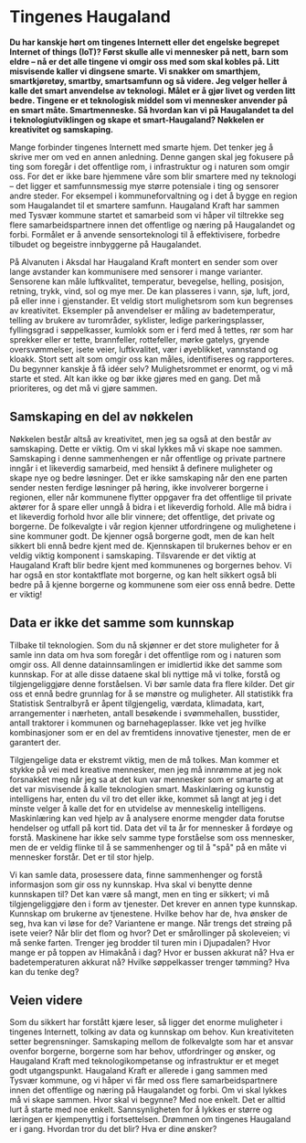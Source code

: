 # Tingenes Haugaland

**Du har kanskje hørt om tingenes Internett eller det engelske begrepet Internet of things (IoT)? Først skulle alle vi mennesker på nett, barn som eldre – nå er det alle tingene vi omgir oss med som skal kobles på. Litt misvisende kaller vi dingsene smarte. Vi snakker om smarthjem, smartkjøretøy, smartby, smartsamfunn og så videre. Jeg velger heller å kalle det smart anvendelse av teknologi. Målet er å gjør livet og verden litt bedre. Tingene er et teknologisk middel som vi mennesker anvender på en smart måte. Smartmenneske. Så hvordan kan vi på Haugalandet ta del i teknologiutviklingen og skape et smart-Haugaland? Nøkkelen er kreativitet og samskaping.**

Mange forbinder tingenes Internett med smarte hjem. Det tenker jeg å skrive mer om ved en annen anledning. Denne gangen skal jeg fokusere på ting som foregår i det offentlige rom, i infrastruktur og i naturen som omgir oss. For det er ikke bare hjemmene våre som blir smartere med ny teknologi – det ligger et samfunnsmessig mye større potensiale i ting og sensorer andre steder. For eksempel i kommuneforvaltning og i det å bygge en region som Haugalandet til et smartere samfunn. Haugaland Kraft har sammen med Tysvær kommune startet et samarbeid som vi håper vil tiltrekke seg flere samarbeidspartnere innen det offentlige og næring på Haugalandet og forbi. Formålet er å anvende sensorteknologi til å effektivisere, forbedre tilbudet og begeistre innbyggerne på Haugalandet.

På Alvanuten i Aksdal har Haugaland Kraft montert en sender som over lange avstander kan kommunisere med sensorer i mange varianter. Sensorene kan måle luftkvalitet, temperatur, bevegelse, helling, posisjon, retning, trykk, vind, sol og mye mer. De kan plasseres i vann, sjø, luft, jord, på eller inne i gjenstander. Et veldig stort mulighetsrom som kun begrenses av kreativitet. Eksempler på anvendelser er måling av badetemperatur, telling av brukere av turområder, syklister, ledige parkeringsplasser, fyllingsgrad i søppelkasser, kumlokk som er i ferd med å tettes, rør som har sprekker eller er tette, brannfeller, rottefeller, mørke gatelys, gryende oversvømmelser, isete veier, luftkvalitet, vær i øyeblikket, vannstand og kloakk. Stort sett alt som omgir oss kan måles, identifiseres og rapporteres. Du begynner kanskje å få idéer selv? Mulighetsrommet er enormt, og vi må starte et sted. Alt kan ikke og bør ikke gjøres med en gang. Det må prioriteres, og det må vi gjøre sammen.

## Samskaping en del av nøkkelen

Nøkkelen består altså av kreativitet, men jeg sa også at den består av samskaping. Dette er viktig. Om vi skal lykkes må vi skape noe sammen. Samskaping i denne sammenhengen er når offentlige og private partnere inngår i et likeverdig samarbeid, med hensikt å definere muligheter og skape nye og bedre løsninger. Det er ikke samskaping når den ene parten sender nesten ferdige løsninger på høring, ikke involverer borgerne i regionen, eller når kommunene flytter oppgaver fra det offentlige til private aktører for å spare eller unngå å bidra i et likeverdig forhold. Alle må bidra i et likeverdig forhold hvor alle blir vinnere; det offentlige, det private og borgerne. De folkevalgte i vår region kjenner utfordringene og mulighetene i sine kommuner godt. De kjenner også borgerne godt, men de kan helt sikkert bli ennå bedre kjent med de. Kjennskapen til brukernes behov er en veldig viktig komponent i samskaping. Tilsvarende er det viktig at Haugaland Kraft blir bedre kjent med kommunenes og borgernes behov. Vi har også en stor kontaktflate mot borgerne, og kan helt sikkert også bli bedre på å kjenne borgerne og kommunene som eier oss ennå bedre. Dette er viktig!

## Data er ikke det samme som kunnskap

Tilbake til teknologien. Som du nå skjønner er det store muligheter for å samle inn data om hva som foregår i det offentlige rom og i naturen som omgir oss. All denne datainnsamlingen er imidlertid ikke det samme som kunnskap. For at alle disse dataene skal bli nyttige må vi tolke, forstå og tilgjengeliggjøre denne forståelsen. Vi bør samle data fra flere kilder. Det gir oss et ennå bedre grunnlag for å se mønstre og muligheter. All statistikk fra Statistisk Sentralbyrå er åpent tilgjengelig, værdata, klimadata, kart, arrangementer i nærheten, antall besøkende i svømmehallen, busstider, antall traktorer i kommunen og barnehageplasser. Ikke vet jeg hvilke kombinasjoner som er en del av fremtidens innovative tjenester, men de er garantert der.

Tilgjengelige data er ekstremt viktig, men de må tolkes. Man kommer et stykke på vei med kreative mennesker, men jeg må innrømme at jeg nok forsnakket meg når jeg sa at det kun var mennesker som er smarte og at det var misvisende å kalle teknologien smart. Maskinlæring og kunstig intelligens har, enten du vil tro det eller ikke, kommet så langt at jeg i det minste velger å kalle det for en utvidelse av menneskelig intelligens. Maskinlæring kan ved hjelp av å analysere enorme mengder data forutse hendelser og utfall på kort tid. Data det vil ta år for mennesker å fordøye og forstå. Maskinene har ikke selv samme type forståelse som oss mennesker, men de er veldig flinke til å se sammenhenger og til å "spå" på en måte vi mennesker forstår. Det er til stor hjelp.

Vi kan samle data, prosessere data, finne sammenhenger og forstå informasjon som gir oss ny kunnskap. Hva skal vi benytte denne kunnskapen til? Det kan være så mangt, men en ting er sikkert; vi må tilgjengeliggjøre den i form av tjenester. Det krever en annen type kunnskap. Kunnskap om brukerne av tjenestene. Hvilke behov har de, hva ønsker de seg, hva kan vi løse for de? Variantene er mange. Når trengs det strøing på isete veier? Når blir det flom og hvor? Det er smårollinger på skoleveien; vi må senke farten. Trenger jeg brodder til turen min i Djupadalen? Hvor mange er på toppen av Himakånå i dag? Hvor er bussen akkurat nå? Hva er badetemperaturen akkurat nå? Hvilke søppelkasser trenger tømming? Hva kan du tenke deg?

## Veien videre

Som du sikkert har forstått kjære leser, så ligger det enorme muligheter i tingenes Internett, tolking av data og kunnskap om behov. Kun kreativiteten setter begrensninger. Samskaping mellom de folkevalgte som har et ansvar ovenfor borgerne, borgerne som har behov, utfordringer og ønsker, og Haugaland Kraft med teknologikompetanse og infrastruktur er et meget godt utgangspunkt. Haugaland Kraft er allerede i gang sammen med Tysvær kommune, og vi håper vi får med oss flere samarbeidspartnere innen det offentlige og næring på Haugalandet og forbi. Om vi skal lykkes må vi skape sammen. Hvor skal vi begynne? Med noe enkelt. Det er alltid lurt å starte med noe enkelt. Sannsynligheten for å lykkes er større og læringen er kjempenyttig i fortsettelsen. Drømmen om tingenes Haugaland er i gang. Hvordan tror du det blir? Hva er dine ønsker?





